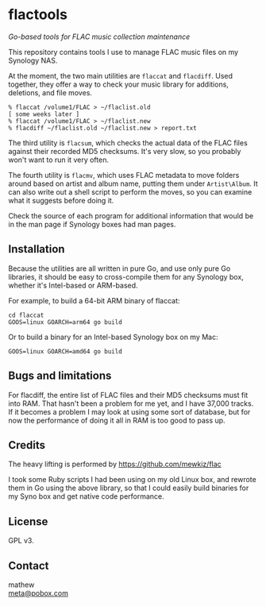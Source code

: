 # flactools

_Go-based tools for FLAC music collection maintenance_

This repository contains tools I use to manage FLAC music files on my
Synology NAS.

At the moment, the two main utilities are `flaccat` and `flacdiff`. Used
together, they offer a way to check your music library for additions,
deletions, and file moves.

    % flaccat /volume1/FLAC > ~/flaclist.old
    [ some weeks later ]
    % flaccat /volume1/FLAC > ~/flaclist.new
    % flacdiff ~/flaclist.old ~/flaclist.new > report.txt

The third utility is `flacsum`, which checks the actual data of the FLAC files
against their recorded MD5 checksums. It's very slow, so you probably won't
want to run it very often.

The fourth utility is `flacmv`, which uses FLAC metadata to move folders around
based on artist and album name, putting them under `Artist\Album`. It can also
write out a shell script to perform the moves, so you can examine what it
suggests before doing it.

Check the source of each program for additional information that would be in
the man page if Synology boxes had man pages.

## Installation

Because the utilities are all written in pure Go, and use only pure Go
libraries, it should be easy to cross-compile them for any Synology box,
whether it's Intel-based or ARM-based.

For example, to build a 64-bit ARM binary of flaccat:

    cd flaccat
    GOOS=linux GOARCH=arm64 go build

Or to build a binary for an Intel-based Synology box on my Mac:

    GOOS=linux GOARCH=amd64 go build

## Bugs and limitations

For flacdiff, the entire list of FLAC files and their MD5 checksums must fit
into RAM. That hasn't been a problem for me yet, and I have 37,000 tracks.
If it becomes a problem I may look at using some sort of database, but for now
the performance of doing it all in RAM is too good to pass up.

## Credits

The heavy lifting is performed by https://github.com/mewkiz/flac

I took some Ruby scripts I had been using on my old Linux box, and rewrote them
in Go using the above library, so that I could easily build binaries for my
Syno box and get native code performance.

## License

GPL v3.

## Contact

mathew  
<meta@pobox.com>

